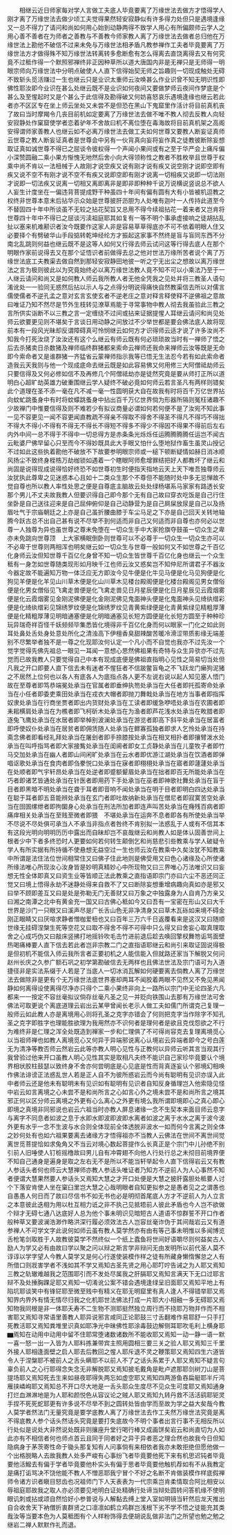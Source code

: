 <!-- { "loadSidebar": true } -->
　　相继云近日师家每对学人言做工夫底人毕竟要离了万缘世法去做方才悟得学人刚才离了万缘世法去做少顷工夫觉得果然轻安寂静似有许多得力处但只是遇境逢缘又一总不得力了请问和尚如何用心始到动静两得不致学人用心有所偏颇师云学人之用心善不善者在为师者之善教与不善教今师家教人离了万缘世法去做者总归他在万缘世法上勘他不破信不过来未免与万缘世法相矛盾凡教参禅作工夫者毕竟要离了万缘世法方才做得殊不知万缘世法转离转多愈断愈有怎么得离去直饶离得去又有何究竟不过秪作得一个默照邪禅终非正因种草所以道大唐国内非是无禅只是无师得一明眼宗师向万缘世法中分明点破使人人直下信得始契无师之旨趣则一切现成触处无碍不致斩头觅活赚过一生也继云只是业识太重师云汝唤甚么作业识曾不知无明识性即佛性耶汝即今业识在甚么处继云既不是业识如何夜间又要做梦师云夜间作梦底是个甚么及至惺起时又是个甚么于此信得及勘得破又何妨喜怒哀乐遇境逢缘也继云若此者亦不区区专在坐上师云坐处又未尝不是但恐在黑山下鬼窟里作活计将目前真机丧了故曰当时摩羯令几丧目前机如定要离了万缘世法去做不唯不教人彻去反教人向轻安寂静处作窠窟使学者恋着驴年不舍故曰机不离位堕在毒海故将目前真机架之高阁安得谓师家善教人也继云如不必离万缘世法去做工夫如何世尊又要教人断妄证真师云世尊之教人断妄证真者是世尊会中另有一伙背真向妄将妄作真之徒教彼断除妄想取证真如诚世尊不得已之屈谈令彼权得一个声闻小果间或有之至于华严会上痛斥偏小深赞圆融二乘小果方惭愧无地然后舍小向大得领称性之教者不胜枚举且世尊于权乘中尚不肯以一法杻械于人故刚才说空疾又说有刚才说有疾又说空刚才说即空即有疾又说不空不有刚才说不空不有疾又说即空即有刚才说离一切相疾又说即一切法刚才说即一切法疾又说离一切相又离即离非是即非即种种千说万说横说竖说总不欲人人妄生计度坐在一偏违背菩提成野干种虽四十年间有偏有圆有大有小皆被机逗教之权终非世尊本意末后拈华示众始是世尊披肝沥胆为人处唯有迦叶一人传持此道至今不替固四十年中所谈虽不无较之拈花契旨又总用不得今续祖拈花一着来者又岂肯将世尊四十年中不得已之屈谈污渎祖庭耶其如复有一等不明个事承虚接响之徒胡拈乱扯以塞来机难颟识者汝今既要作这家人非是容易草草得底亦不可不依着明眼人住又必要择个有劈破华山手段掂转乾坤经纶方才振起这家事不然终是盲与盲同东西不分南北乱跳则何益也继云既不是这等人如何又行得去师云试问这等行得去底人在那个明眼作家前说得去又在那个证悟识者前做得去总之他对世法万缘所苦者说个离了万缘世法底工夫教渠去做自然到那轻安寂静田地彼一听之宁无出尘之想故以离万缘世法之言为极则彼此以为究竟始终必以离万缘世法教人竟不知不可以小乘法乃至于一人继云请问和尚又是如何教人师云我所教人者无他全凭我之见处并将三教圣人语句淆讹处一一验同无惑然后拈以示人与之点得分明说得痛快自然教渠信去所以对儒言儒使儒者不逆孔孟之意对玄言玄使玄者不逆老庄之意对释言释使释不逆佛祖之意故曰唯证乃知不然尽是节外生枝转见潦草焉能于寻常事物中教人彻去我虽验此三教之言所供实诣断不以三教之言一定缠绕不过间或拈来证据提惺人耳继云请问和尚见处师云欲要更见则不堪矣于言谈日用动静之间放过不少举世都是要会佛法底人故将现前本有一段风光昧却反谓障碍真可怜悯继云如何方才识得师云适才说了许多汝尚不知我今打死汝烧了汝汝还有这个么继云有师云既有何必琐琐故当时有一禅师了悟之后去杀猪卖日杀数猪及禅师临终群猪都来索命云禅师还我命来禅师云汝等既是无命即今索命者又是谁群猪一齐猛省云蒙禅师指示我等已悟无生法忍今若有如此索命者造我云天我则与他一个现成底命去继云既是如此容易佛又何用修三大阿僧祗劫师云只要信得及又何必修如信不及再修几个阿僧祗劫亦是徒然究竟是要从师打正所以道明白心超旷劫英雄力破重围继云学人疑终不破必竟如何师云若言圣凡有两样则错矣此个道理在圣不添一毫在凡不减一毫一性圆明获大自在故我有时将百千万亿世界拈向蚊虻跳蚤身中有时将蚊蠓跳蚤身中拈出百千万亿世界倘为形器所隔则冤枉诸趣不少故禅门中惟要信得及则不难若少有拟议商量必谓如何若何便不是了汝宛不知此事一见不容更见一闻不容更闻直教疏不得亲不得取不得舍不得圣不得凡不得巧不得拙不得大不得小不得有不得无不得长不得短不得多不得少不得因不得果不得前后左右内外中间一总不得于不得中一切总得方是赤条条光烁烁任运腾腾腾腾任运岂不闻古云毗婆尸佛早留心只至而今不得妙既具此大手眼又怕什么堕地狱作畜生虽灵山授记不过如此这些执着勘他不破放不下故要参明眼宗师或一槌下顿断疑情如赫日消冰顺风扬尘不致终身桎梏万劫枷锁如遇着一个瞎眼阿师愈增罪结把好人都教坏了继云和尚固是说得现成说得恰好终恐不如世尊初生时便指天指地云天上天下唯吾独尊师云汝犹执此尊卑之见迷惑本心且如十二类众生那个不尊但不能随时处中多无忌惮故不觉自尊也所以教人率性处思之便是自尊底主脑故云处处绿杨堪系马家家有路透长安那个男儿不丈夫故我教人但要识得自己即今那个无有自己故曰穿衣吃饭是自己行住坐卧是自己送往迎来是自己屈伸俯仰是自己动静营为是自己屙屎放尿是自己以及扬眉吐气于宗庙朝廷之上亦是自己虽折腰曲膝于车尘马足之下亦是自己回天关转地轴腾今跃古总不出自己甚有说不尽举不到何适而非自己又何适而非自尊也亦何必以世尊一人独尊为异也虽世尊之尊未免堕在一切众生手中大家抢旗夺鼓虽一切众生之卑亦未免跳向世尊顶　上大家横眠倒卧则世尊可以不必尊于一切众生一切众生亦可以不必卑于世尊则两相浑也明矣继云如一切众生与世尊一般如何又不如世尊之千百亿化身师云汝但知世尊千百亿化身曾不知一切众生皆世尊千百亿化身也继云一个众生秪有一身怎如世尊随类现形如月映千江也师云汝又惑矣岂不知仲尼所谓君子不器汝今器定故不能遍知万物一体泛应无方即汝今见牛便是化牛见马便是化马见狗便是化狗见羊便是化羊见山川草木便是化山川草木见楼台殿阁便是化楼台殿阁见男女僧俗便是化男女僧俗见飞禽走兽便是化飞禽走兽见日月星辰便是化日月星辰见云霞烟雾便是化云霞烟雾见金刚泥佛便是化金刚泥佛见鬼面神头便是化鬼面神头见绮纨缯彩便是化绮纨缯彩见锦绣罗纹便是化锦绣罗纹见青黄紫绿便是化青黄紫绿见精粗厚薄便是化精粗厚薄见明暗通塞便是化明暗通塞见长短方圆便是化长短方圆至于种种珍玩异瑞奇祥百怪千妖频频毕集悉皆化境得非千百亿化身而何以眼家一门化之如此则耳处鼻处舌处身处意处所化之清浊高下伊檀香臭甜辣酸苦暖冷滑涩带质影缘无端差别不尽繁举者独不是一尊之化现耶汝何认定一个凡小而不自觉也我亦不过先汝一个觉字觉得先佛先祖总一眼见一耳闻一意想心思然佛祖果有奇特与众生异欤亦不过先觉而已故我教人只要觉得自己中本有现成底便是佛祖直指明心见性之简易切当处但凡我之开口即要人直下信去未有迷者不惺狂者不信跛鳖盲龟之不飞跃龙门癞狗泥猪之不居然上位何也以各人有底各人为底指点各人更不左说右说以起人知见塞人悟门故在至尊者即笃恭端冕处承当在官属者即垂绅执笏处承当在大任者即托孤寄命处承当在小任者即委吏乘田处承当在戎衣大帽者即抛刀舞戟处承当在地方当事者即指挥奴隶处承当在行商坐贾者即出内货财处承当在工读者即缓急咿唔处承当在农圃者即耒耜横肩处承当在为樵者即飞柯斫木处承当在为渔者即芦花浅水处承当在畋腊者即逐兔飞鹰处承当在水居者即举棹别波澜处承当在游览者即高下斜平处承当在居富者即呼使奴仆处承当在居贫者即佣赁随人处承当在鳏寡孤独者即求人乞怜处承当在持斋念佛者即看经礼拜处承当在屠刽者即手捺膝按处承当在相叉相扑者即攘臂泼水处承当在叫呼指骂者即大家接觜处承当在闺阃者即女工贞静处承当在儿童牧子者即竹马交加处承当在幽人者即山间闲旷处承当在云水者即优游江湖处承当在饮酒者即弹唱讴歌处承当在食肉者即刍豢悦口处承当在寐者即栩栩处承当在寤者即蘧蘧处承当在处顺者即气宇轩昂处承当在处逆者即蹙额颦眉处承当在拙者即百无所能处承当在巧者即诸艺皆通处承当在针医者即用药下手处承当在巫者即神歌社舞处承当在盲于目者即黑暗不明处承当在聋于耳者即音响不闻处承当在明于目者即明白四达处承当在聪于耳者即五音能辨处承当在玄门者即吐故纳新处承当在僧尼者即寂寞苦空处承当在囹圄缧绁者即拘圞身心处承当在刑法所加者即连声叫苦处承当在癃残百病者即痛痒相关处承当在至贱至微者即猥　不堪处承当在运奔不息者即各有所使处承当举不尽说不尽处俱可承当人不承当非指点者咎终不肯别拟一法惑乱于人或有不信其本有这段光明向明明历历中露出而自昧却岂不哀哉继云和尚教人如是体认固善世间上根者少中下者多终恐时人更要如何若何转生颠倒乞和尚慈悲引些教乘与学人破疑令学人有所实据有所持循不使悬想无益空过一生也师云汝在教乘中久矣汝犹不知教乘中所谓是法住法位世间相常住又曰佛子住此地则是佛受用又曰色心诸缘及心所使诸所缘法唯心所现汝心汝身皆是妙明真精妙心中所现物又曰三界唯心万法唯识又曰妄想无性全体即真又曰资生业等皆顺正法此教乘之直指语即宗门亦曰六尘不恶还同正觉又曰境上悟得永劫不迷静处得来自救不了又曰断除妄想重增病趣向真如亦是邪又曰举不顾即差互又曰是处是弥勒无门无善财又曰万象之中独露身为人自肯乃方亲又曰湘之南潭之北中有黄金充一国又曰古佛心秪如今又曰吾有一宝密在形山又曰大千世界是沙门一只眼又曰溪声尽是广长舌山色无非净清身又曰草木瓦砾如来境不碍金刚正眼睛又曰厌喧求静者憎枷爱杻也又曰百年三万六千日返覆看来是这汉又曰随顺世缘无挂碍涅槃生死等空花又曰取不得舍不得不可得中只么得又曰舍妄心取真理取舍之心成巧伪又曰敲床竖拂打地摇铃吹毛击竹进前退后趁去唤回擎杈舞笏诟骂面壁热喝痛棒要人直下信去若此者岂非宗教二门之直指语耶继云和尚引来取证固说得极是但初机不能信入师云我所言者正要初机之人能信能入但就路还家当下解脱又何问赵州长庆之久参广额石巩之初学第勘破信去无两样也且佛法世法及宗门语可为入道捷径非是实法系缀于人若是了当底人一切冰消瓦解如何硬要离去倘教人离了万缘世法去做除非是更有个无万缘世法底世界塞却两耳不闻胶着两眼不见然又不免见黑闻静如何离得设使离得尽净亦只得个二乘小果终非向上一路所以宗门中无论四圣六凡都来一一按定不容丝毫拟议倘存丝毫凡圣之见一并贬向铁围山去那有万缘世法可舍佛法可取更说个离底道理云岩出云某甲曾闻长老示人做工夫如儒门所谓克己复理一般师云如此教人亦是离境用心则将孔圣之克字亦错会了何则把克字当作除字不知孔圣之克字即胜字也理能胜欲理为我用然亦不识何者是理何者是欲且克伐怨欲之不行为难终非是仁理之浑全处既造到禅家一步和仁理俱了不可得尚容克去复理离境觅心以当祖师禅也如教人离境觅心又何异于异端邪说离心认境岩云异端者即今之号白莲无为清净等教否师云然岩云此等亦教人明心见性与正教何以异师云听其言当观其行我曾验过他来开口虽教人明心见性其实是取相凡夫终不能识自己家珍毕竟要认个境界相状胶柱鼓瑟以致终身不舍亦何尝明底是心见底是性而背真逐妄认个邪境幻相唤作佛法诽谤正法惑乱世人若是正人自不为彼所惑岩云而今尚有聪明有见识亦误入此中者师云还是他未有聪明未有见识如有聪明有见识者自知反身循理岂入他索隐见怪中岩云如言离境之心未尝不是和尚所言之心如言心外之境未尝不是和尚所言之境其邪正何以区分师云离境之外更有心么离心之外更有境么我所谓即境即心之真心即心即境之真境非同邪说也岩云六祖当时亦教人屏息诸缘一念不生契本来面目师云息字与离字不同息者如波之息于水即水即波即波即水离者如波之离于水水之离于波今波外更有水乎一念不生波与水合则全体现前全体透脱非波水一如而何今言离之则全体之妙何处有也如六祖果要离去诸缘方才悟得祖亦不当教人云佛法在世间不离世间觉离世觅菩提恰如求兔角又不当云对境心数起菩提作么长真正是个宗门中儿孙绝不别引前人旧唾使人钉桩摇橹故曰男儿自有冲霄翅不向他人行处行总之未彻目前境界便不知自己通身是遍身是取之左右无不是所以不能当轩举起令人直下信得岩云又有教人参话头者何也师云大慧禅师亦教人参话头唯证者乃知方不逆前人为人心事然不知者便谓大慧果然要人参话头又焉知大慧之才开口处便是大慧之披肝露胆处秪要人讨个下落安肯使人坐在窠臼里岂大慧之心哉明眼者自知更拟参之是愚者见之之谓愚也自愚愚人何日而了故曰尽信书不如无书也必是明彻首尾底人方才不逆前人为人立言之本意彼此迭相为用以杜互相力诋之非不执己见抵牾前人彼此矛盾也今人岂不欲做个辩才无碍七通八达底好人总为他个事未明识见暗短古人道语不惊群誓不开口作者般种草又要波澜浩渺作略洪深行履必须效法古人岂容丝毫诈伪于其间哉岩云又有道参禅人不可学文字此说何如师云虽有教人莫学然亦有由有等己事未明惟以多闻博览舌枪笔剑取胜于人故教彼莫学不然终似一个纸上蠹鱼将世间好语嚼尽则何益矣古人励人为学又必有由故曰学以聚之问以辩之斯言学非辩问无由发明所以前代圣人莫不谆谆以学字望人今教人莫学又是何心行遂使装模作样之徒有所藏身懒惰懈怠之人有所借口则戕害学者不浅如其不学又焉知古圣先贤之用心耶叮咛告诫之为人耶又焉知三教之轨辙难越我之范围耶引而不发处尽属我之肝膈耶又焉知言满天下无口过耶言辩不及处捶胸踝足耶又焉知一切淆讹公案不错会遇境逢绿呈旧面耶又焉知平地上有陷坑耶谈笑中有锋铓耶至微至贱中有精义在耶无明窟里有真人逢人不得错举耶又焉知界内界外有情无情尽归我之化机耶世法佛法打成一片耶大小相融一多无碍耶又焉知物我同根是非一体耶夭寿不二生物不测耶挺然独立周行而不挠耶万物并作而不相害耶又焉知寻常语里善教人耶异说邪言咸同正论耶鼓三寸舌翻难作易耶舒一只手打死教活耶又焉知粪堆里识真如耶净光中昧佛性耶涂毒鼓边解侧耳耶吹毛利上横身耶▆焉知在动用中动用中留不住耶常堕诸数诸数所不能收耶又焉知一动一静一语一默一喜一怒一出一入皆为人耶料拣兼带宾主照用圆相三要三关之验人耶又焉知三千里外接人耶相逢面壁之启人耶去后教回之惺人耶斥退不灵之鞭策耶又焉知四生六道皆令人于涅槃耶不被前人之舌头瞒耶不以前人不了之话头系累于人耶又焉知不疑言句辜负前人之心行耶得念失念无非解脱耶又焉知披毛戴角是毗卢遮那耶剑树刀山是菩提场耶又焉知死去生来如昼夜耶得失两忘如虚空耶又焉知四两游鱼吞扁艇耶半斤鸿雁挟嶙峋耶又焉知总不开口尽大地是一舌头耶众生度尽不见众生可度耶又焉知通身打烂血淋淋地是为人耶和颜悦色从容议论之贼人耶又焉知九转丹救不活活鹞耶钜灵手捏不死死蛇耶更有许多说不尽举不到之圆转处皆由学而至故为学之益大矣哉今教人莫学者然法门无量究竟是要学底教人离了万缘世法去作工夫然万缘世法究竟是离不得底教人参个话头然话头究竟是要打失底故今不明个事者出言行事不无相反所以行处似是说处大非然说处既非则攘座升堂行喝行棒又成画饼矣岩云和尚直切为人如此亦有不相信者何也师点首云且同于同者好之异于异者恶之理合然也故我今日但知隐病身于茅茨寄性命于锄头那复知有人问事倘有来相依者我亦未敢拒绝但愿他做一个出格脱略人去故我教人处多严峻有心事纷飞者毕竟要他死下来有机思迟钝者毕竟要他活鱍去有偏于学者毕竟要他朴实头有偏于思者毕竟要他触机荐如有不从我教定是痛打诟骂决不饶他能不教人不憎恶耶我宁冒个不好之名断不肯做装模作样底假禅师令诸方识者瞋目怒齿也况祖师门下人天表表为一代宗乘岂肯柔情取合阿比相安以辱祖庭耶故我之取人亦必须要见地明白证处精确行处谛当辩处圆转问答机缘不使明眼讥刺或拈或颂自然恰好小参普说与人解黏去缚上堂入室如明镜当轩然后龙天推出自合收舍天下衲僧折衷群贤之口凛凛如鹤立鸡群岂浅根下劣不学不悟之徒能充其类哉汝等当要本色为人莫秪图有个人样粉饰得去便胡说乱做非法门之所望也勉之勉之继岩二禅人默默作礼而退。
